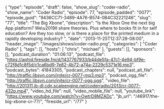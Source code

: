 {
  "type": "episode",
  "draft": false,
  "show_slug": "coder-radio",
  "show_name": "Coder Radio",
  "episode": 77,
  "episode_padded": "0077",
  "episode_guid": "9436CC71-3489-4A76-B574-0B4C32221246",
  "slug": "77",
  "title": "The Big Xbone",
  "description": "Is the Xbox One the next big App platform? We\u2019ll share theories. Plus where to books fit in for self education? Are they too slow, or is there a place for the printed medium in a rapidly developing industry? ",
  "date": "2013-11-25T12:37:28-08:00",
  "header_image": "/images/shows/coder-radio.png",
  "categories": [
    "Coder Radio"
  ],
  "tags": [],
  "hosts": [
    "chris",
    "michael"
  ],
  "guests": [],
  "sponsors": [],
  "podcast_duration": "01:06:13",
  "podcast_file": "https://aphid.fireside.fm/d/1437767933/b44de5fa-47c1-4e94-bf9e-c72f8d1c8f5d/c1ca6bd9-7e82-4b72-a74a-2229c5371e16.mp3",
  "podcast_bytes": 41843305,
  "podcast_chapters": null,
  "podcast_alt_file": "http://traffic.libsyn.com/jnite/cr-0077-mp3.mp3",
  "podcast_ogg_file": "http://traffic.libsyn.com/jnite/cr-0077-ogg.ogg",
  "video_file": "http://201311.jb-dl.cdn.scaleengine.net/coderradio/2013/cr-0077-432p.mp4",
  "video_hd_file": null,
  "video_mobile_file": null,
  "youtube_link": "https://www.youtube.com/watch?v=OwtrD8MZADc",
  "jb_url": "/46917/the-big-xbone-cr-77/",
  "fireside_url": "/77"
}

